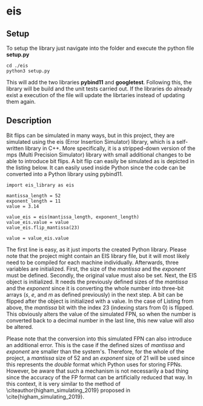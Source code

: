 # eis

## Setup 
To setup the library just navigate into the folder and execute the python file **setup.py**

```
cd ./eis
python3 setup.py
```

This will add the two libraries **pybind11** and **googletest**. Following this, the library will be build and the unit tests carried out. 
If the libraries do already exist a execution of the file will update the librtaries instead of updating them again.


## Description 
Bit flips can be simulated in many ways, but in this project, they are simulated using the eis (Error Insertion Simulator) library, which is a self-written library in C++. More specifically, it is a stripped-down version of the mps (Multi Precision Simulator) library with small additional changes to be able to introduce bit flips. A bit flip can easily be simulated as is depicted in the listing below. It can easily used inside Python since the code can be converted into a Python library using pybind11.

```
import eis_library as eis

mantissa_length = 52
exponent_length = 11
value = 3.14

value_eis = eis(mantissa_length, exponent_length)
value_eis.value = value 
value_eis.flip_mantissa(23)

value = value_eis.value
```

The first line is easy, as it just imports the created Python library. Please note that the project might contain an EIS library file, but it will most likely need to be compiled for each machine individually. Afterwards, three variables are initialized. First, the size of the *mantissa* and the *exponent* must be defined. Secondly, the original value must also be set. Next, the EIS object is initialized. It needs the previously defined sizes of the $mantissa$ and the $exponent$ since it is converting the whole number into three-bit arrays ($s$, $e$, and $m$ as defined previously) in the next step. A bit can be flipped after the object is initialized with a value. In the case of Listing from above, the *mantissa* bit with the index $23$ (indexing stars from $0$) is flipped. This obviously alters the value of the simulated FPN, so when the number is converted back to a decimal number in the last line, this new value will also be altered.

Please note that the conversion into this simulated FPN can also introduce an additional error. This is the case if the defined sizes of *mantissa* and *exponent* are smaller than the system's. Therefore, for the whole of the project, a *mantissa* size of $52$ and an *exponent* size of $21$ will be used since this represents the *double* format which Python uses for storing FPNs. However, be aware that such a mechanism is not necessarily a bad thing since the accuracy of the FP format can be artificially reduced that way. In this context, it is very similar to the method of \citeauthor{higham_simulating_2019} proposed in \cite{higham_simulating_2019}.

